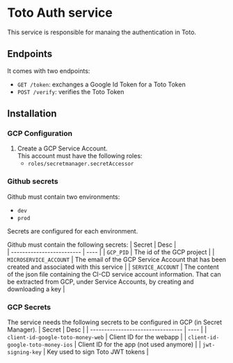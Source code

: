 # Toto Auth service
This service is responsible for manaing the authentication in Toto.

## Endpoints
It comes with two endpoints: 
 * `GET /token`: exchanges a Google Id Token for a Toto Token
 * `POST /verify`: verifies the Toto Token

## Installation
### GCP Configuration
1. Create a GCP Service Account.<br>
This account must have the following roles: 
    * `roles/secretmanager.secretAccessor`

### Github secrets
Github must contain two environments: 
 * `dev`
 * `prod`

Secrets are configured for each environment.

Github must contain the following secrets:
| Secret                    | Desc |  
| ------------------------- | ---- |
| `GCP_PID`                 | The id of the GCP project | 
| `MICROSERVICE_ACCOUNT`    | The email of the GCP Service Account that has been created and associated with this service | 
| `SERVICE_ACCOUNT`         | The content of the json file containing the CI-CD service account information. That can be extracted from GCP, under Service Accounts, by creating and downloading a key |

### GCP Secrets
The service needs the following secrets to be configured in GCP (in Secret Manager). 
| Secret                            | Desc | 
| --------------------------------- | ---- |
| `client-id-google-toto-money-web` | Client ID for the webapp |
| `client-id-google-toto-money-ios` | Client ID for the app (not used anymore) | 
| `jwt-signing-key`                 | Key used to sign Toto JWT tokens |